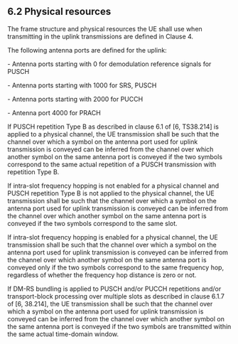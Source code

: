 ## 6.2 Physical resources

The frame structure and physical resources the UE shall use when
transmitting in the uplink transmissions are defined in Clause 4.

The following antenna ports are defined for the uplink:

\- Antenna ports starting with 0 for demodulation reference signals for
PUSCH

\- Antenna ports starting with 1000 for SRS, PUSCH

\- Antenna ports starting with 2000 for PUCCH

\- Antenna port 4000 for PRACH

If PUSCH repetition Type B as described in clause 6.1 of \[6, TS38.214\]
is applied to a physical channel, the UE transmission shall be such that
the channel over which a symbol on the antenna port used for uplink
transmission is conveyed can be inferred from the channel over which
another symbol on the same antenna port is conveyed if the two symbols
correspond to the same actual repetition of a PUSCH transmission with
repetition Type B.

If intra-slot frequency hopping is not enabled for a physical channel
and PUSCH repetition Type B is not applied to the physical channel, the
UE transmission shall be such that the channel over which a symbol on
the antenna port used for uplink transmission is conveyed can be
inferred from the channel over which another symbol on the same antenna
port is conveyed if the two symbols correspond to the same slot.

If intra-slot frequency hopping is enabled for a physical channel, the
UE transmission shall be such that the channel over which a symbol on
the antenna port used for uplink transmission is conveyed can be
inferred from the channel over which another symbol on the same antenna
port is conveyed only if the two symbols correspond to the same
frequency hop, regardless of whether the frequency hop distance is zero
or not.

If DM-RS bundling is applied to PUSCH and/or PUCCH repetitions and/or
transport-block processing over multiple slots as described in clause
6.1.7 of \[6, 38.214\], the UE transmission shall be such that the
channel over which a symbol on the antenna port used for uplink
transmission is conveyed can be inferred from the channel over which
another symbol on the same antenna port is conveyed if the two symbols
are transmitted within the same actual time-domain window.